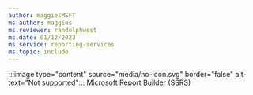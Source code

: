 ```yaml
---
author: maggiesMSFT
ms.author: maggies
ms.reviewer: randolphwest
ms.date: 01/12/2023
ms.service: reporting-services
ms.topic: include
---
```

:::image type="content" source="media/no-icon.svg" border="false" alt-text="Not supported"::: Microsoft Report Builder (SSRS)
